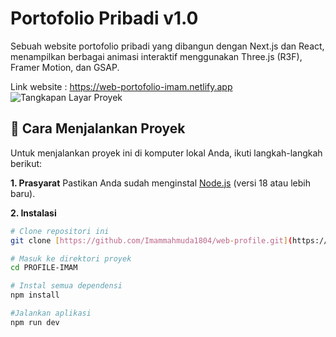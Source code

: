 # Portofolio Pribadi v1.0

Sebuah website portofolio pribadi yang dibangun dengan Next.js dan React, menampilkan berbagai animasi interaktif menggunakan Three.js (R3F), Framer Motion, dan GSAP.

Link website : https://web-portofolio-imam.netlify.app
![Tangkapan Layar Proyek]([https://i.imgur.com/your-screenshot.png](https://web-portofolio-imam.netlify.app)) 
## 🔧 Cara Menjalankan Proyek

Untuk menjalankan proyek ini di komputer lokal Anda, ikuti langkah-langkah berikut:

**1. Prasyarat**
Pastikan Anda sudah menginstal [Node.js](https://nodejs.org/) (versi 18 atau lebih baru).

**2. Instalasi**
```bash
# Clone repositori ini
git clone [https://github.com/Imammahmuda1804/web-profile.git](https://github.com/Imammahmuda1804/web-profile.git)

# Masuk ke direktori proyek
cd PROFILE-IMAM

# Instal semua dependensi
npm install

#Jalankan aplikasi
npm run dev
